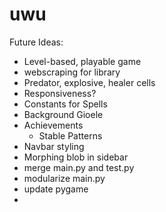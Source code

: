 # uwu
Future Ideas:
- Level-based, playable game 
- webscraping for library
- Predator, explosive, healer cells
- Responsiveness?
- Constants for Spells
- Background Gioele
- Achievements
  - Stable Patterns
- Navbar styling
- Morphing blob in sidebar
- merge main.py and test.py
- modularize main.py
- update pygame
- 
